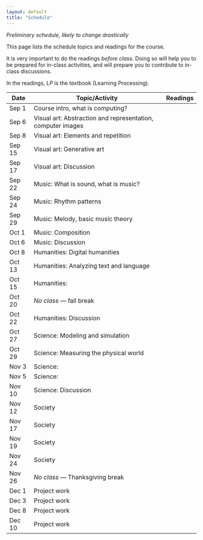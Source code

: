 ```yaml
---
layout: default
title: "Schedule"
---
```


*Preliminary schedule, likely to change drastically*

This page lists the schedule topics and readings for the course.

It is very important to do the readings *before class*.  Doing so will help you to be prepared for in-class activities, and will prepare you to contribute to in-class discussions.

In the readings, *LP* is the textbook (Learning Processing).

Date | Topic/Activity | Readings
---- | -------------- | --------
Sep 1  | Course intro, what is computing? | 
Sep 6 | Visual art: Abstraction and representation, computer images
Sep 8 | Visual art: Elements and repetition
Sep 15 | Visual art: Generative art
Sep 17 | Visual art: Discussion
Sep 22 | Music: What is sound, what is music?
Sep 24 | Music: Rhythm patterns
Sep 29 | Music: Melody, basic music theory
Oct 1 | Music: Composition
Oct 6 | Music: Discussion
Oct 8 | Humanities: Digital humanities
Oct 13 | Humanities: Analyzing text and language
Oct 15 | Humanities: 
Oct 20 | *No class* &mdash; fall break
Oct 22 | Humanities: Discussion
Oct 27 | Science: Modeling and simulation
Oct 29 | Science: Measuring the physical world
Nov 3 | Science:
Nov 5 | Science: 
Nov 10 | Science: Discussion
Nov 12 | Society
Nov 17 | Society
Nov 19 | Society
Nov 24 | Society
Nov 26 | *No class* &mdash; Thanksgiving break
Dec 1 | Project work
Dec 3 | Project work
Dec 8 | Project work
Dec 10 | Project work
